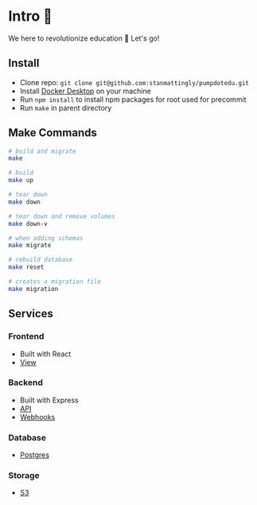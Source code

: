 # Intro 📖

We here to revolutionize education 🚀 Let's go!

## Install

- Clone repo: `git clone git@github.com:stanmattingly/pumpdotedu.git`
- Install [Docker Desktop](https://docs.docker.com/get-started/get-docker/) on your machine
- Run `npm install` to install npm packages for root used for precommit
- Run `make` in parent directory

## Make Commands

```sh
# build and migrate
make

# build
make up

# tear down
make down

# tear down and remove volumes
make down-v

# when adding schemas
make migrate

# rebuild database
make reset

# creates a migration file
make migration
```

## Services

### Frontend

- Built with React
- [View](http://localhost:3000/)

### Backend

- Built with Express
- [API](http://localhost:8000/)
- [Webhooks](http://localhost:8050/)

### Database

- [Postgres](http://localhost:5432/)

### Storage

- [S3](http://localhost:5432/)
